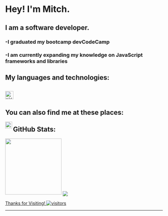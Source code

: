 # Hey! I'm Mitch.
## I am a software developer.

<h3>-I graduated my bootcamp devCodeCamp</h3>
<h3>-I am currently expanding my knowledge on JavaScript frameworks and libraries</h3>

<h2>My languages and technologies:</h2>

[<code>
<img alt="visual studio code" width="26px" src="https://img.icons8.com/fluent/240/000000/visual-studio-code-2019.png" />
</code>](https://code.visualstudio.com/)

<h2>You can also find me at these places:</h2>

[<img align="left" alt="Mitch | LinkedIn" width="22px" src="https://cdn.jsdelivr.net/npm/simple-icons@v3/icons/linkedin.svg" />][linkedin]

## GitHub Stats:

<img height="180em" src="https://github-readme-stats.vercel.app/api?username=MitchA29&hide_border=true&&count_private=true&include_all_commits=true" />
<a href="https://github.com/MitchA29">



<img align="center" src="https://github-readme-stats.anuraghazra1.vercel.app/api/top-langs/?username=MitchA29&layout=compact&theme=radical" />

Thanks for Visiting! ![visitors](https://visitor-badge.glitch.me/badge?page_id=${MitchA29}.${448388560})


---
[linkedin]: https://www.linkedin.com/in/mitchelanderson/
